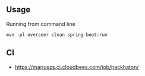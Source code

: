 
Usage
-----

Running from command line

    mvn -pl overseer clean spring-boot:run


CI
-----

 * https://mariuszs.ci.cloudbees.com/job/hackhaton/
